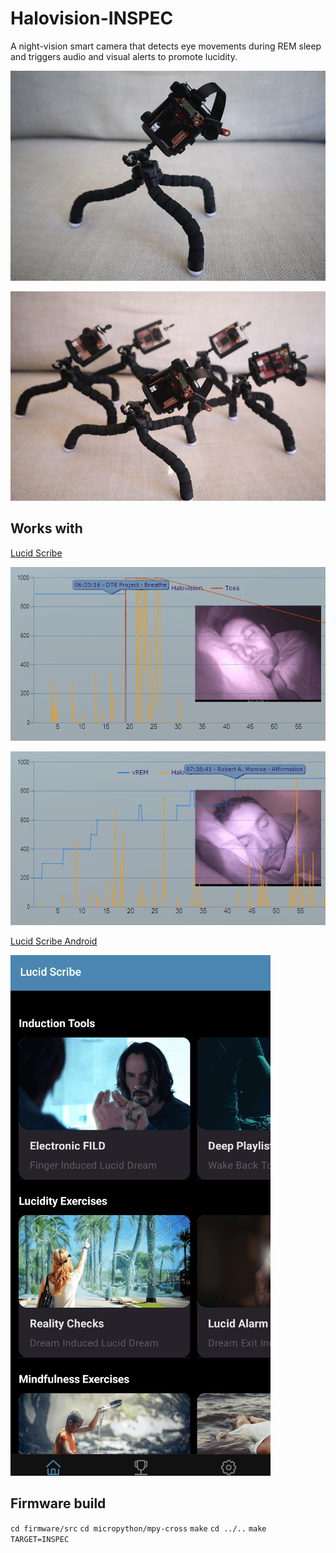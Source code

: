# Halovision-INSPEC

A night-vision smart camera that detects eye movements during REM sleep and triggers audio and visual alerts to promote lucidity.

![INSPEC](https://github.com/lucidcode/Halovision-INSPEC/raw/main/images/inspec.jpg?raw=true "INSPEC")

![INSPECs](https://github.com/lucidcode/Halovision-INSPEC/raw/main/images/inspecs.jpg?raw=true "INSPECs")

## Works with

<a href="http://lucidcode.com/LucidScribe/">Lucid Scribe</a>

![Lucid Scribe REM sleep at 06:23](https://github.com/lucidcode/Halovision-INSPEC/raw/main/images/lucid_scribe_rem_0623.gif?raw=true "Lucid Scribe REM sleep at 06:23")

![Lucid Scribe REM sleep at 07:38](https://github.com/lucidcode/Halovision-INSPEC/raw/main/images/lucid_scribe_rem_0738.gif?raw=true "Lucid Scribe REM sleep at 07:38")

<a href="https://play.google.com/store/apps/details?id=com.lucidcode.lucidscribe">Lucid Scribe Android</a>

![Lucid Scribe Android](https://github.com/lucidcode/Halovision-INSPEC/raw/main/images/lucid_scribe_android.gif?raw=true "Lucid Scribe Android")

## Firmware build
`cd firmware/src`
`cd micropython/mpy-cross`
`make`
`cd ../..`
`make TARGET=INSPEC`